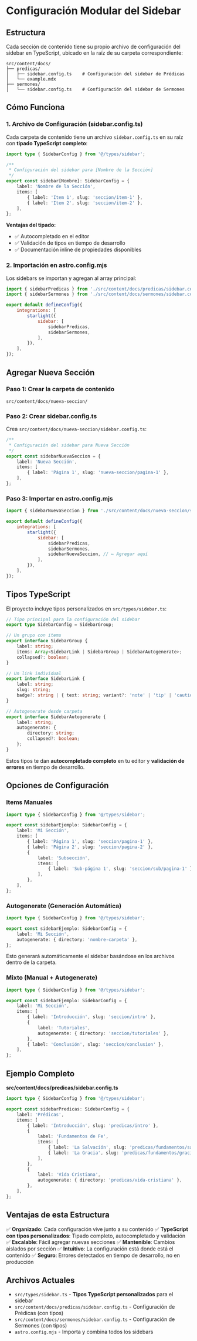 # Configuración Modular del Sidebar

## Estructura

Cada sección de contenido tiene su propio archivo de configuración del sidebar en TypeScript, ubicado en la raíz de su carpeta correspondiente:

```
src/content/docs/
├── predicas/
│   ├── sidebar.config.ts    # Configuración del sidebar de Prédicas
│   └── example.mdx
├── sermones/
│   └── sidebar.config.ts    # Configuración del sidebar de Sermones
```

## Cómo Funciona

### 1. Archivo de Configuración (sidebar.config.ts)

Cada carpeta de contenido tiene un archivo `sidebar.config.ts` en su raíz con **tipado TypeScript completo**:

```typescript
import type { SidebarConfig } from '@/types/sidebar';

/**
 * Configuración del sidebar para [Nombre de la Sección]
 */
export const sidebar[Nombre]: SidebarConfig = {
	label: 'Nombre de la Sección',
	items: [
		{ label: 'Item 1', slug: 'seccion/item-1' },
		{ label: 'Item 2', slug: 'seccion/item-2' },
	],
};
```

**Ventajas del tipado:**
- ✅ Autocompletado en el editor
- ✅ Validación de tipos en tiempo de desarrollo
- ✅ Documentación inline de propiedades disponibles

### 2. Importación en astro.config.mjs

Los sidebars se importan y agregan al array principal:

```javascript
import { sidebarPredicas } from './src/content/docs/predicas/sidebar.config.ts';
import { sidebarSermones } from './src/content/docs/sermones/sidebar.config.ts';

export default defineConfig({
	integrations: [
		starlight({
			sidebar: [
				sidebarPredicas,
				sidebarSermones,
			],
		}),
	],
});
```

## Agregar Nueva Sección

### Paso 1: Crear la carpeta de contenido

```
src/content/docs/nueva-seccion/
```

### Paso 2: Crear sidebar.config.ts

Crea `src/content/docs/nueva-seccion/sidebar.config.ts`:

```typescript
/**
 * Configuración del sidebar para Nueva Sección
 */
export const sidebarNuevaSeccion = {
	label: 'Nueva Sección',
	items: [
		{ label: 'Página 1', slug: 'nueva-seccion/pagina-1' },
	],
};
```

### Paso 3: Importar en astro.config.mjs

```javascript
import { sidebarNuevaSeccion } from './src/content/docs/nueva-seccion/sidebar.config.ts';

export default defineConfig({
	integrations: [
		starlight({
			sidebar: [
				sidebarPredicas,
				sidebarSermones,
				sidebarNuevaSeccion, // ← Agregar aquí
			],
		}),
	],
});
```

## Tipos TypeScript

El proyecto incluye tipos personalizados en `src/types/sidebar.ts`:

```typescript
// Tipo principal para la configuración del sidebar
export type SidebarConfig = SidebarGroup;

// Un grupo con items
export interface SidebarGroup {
	label: string;
	items: Array<SidebarLink | SidebarGroup | SidebarAutogenerate>;
	collapsed?: boolean;
}

// Un link individual
export interface SidebarLink {
	label: string;
	slug: string;
	badge?: string | { text: string; variant?: 'note' | 'tip' | 'caution' | 'danger' | 'success' };
}

// Autogenerate desde carpeta
export interface SidebarAutogenerate {
	label: string;
	autogenerate: {
		directory: string;
		collapsed?: boolean;
	};
}
```

Estos tipos te dan **autocompletado completo** en tu editor y **validación de errores** en tiempo de desarrollo.

## Opciones de Configuración

### Items Manuales

```typescript
import type { SidebarConfig } from '@/types/sidebar';

export const sidebarEjemplo: SidebarConfig = {
	label: 'Mi Sección',
	items: [
		{ label: 'Página 1', slug: 'seccion/pagina-1' },
		{ label: 'Página 2', slug: 'seccion/pagina-2' },
		{
			label: 'Subsección',
			items: [
				{ label: 'Sub-página 1', slug: 'seccion/sub/pagina-1' },
			],
		},
	],
};
```

### Autogenerate (Generación Automática)

```typescript
import type { SidebarConfig } from '@/types/sidebar';

export const sidebarEjemplo: SidebarConfig = {
	label: 'Mi Sección',
	autogenerate: { directory: 'nombre-carpeta' },
};
```

Esto generará automáticamente el sidebar basándose en los archivos dentro de la carpeta.

### Mixto (Manual + Autogenerate)

```typescript
import type { SidebarConfig } from '@/types/sidebar';

export const sidebarEjemplo: SidebarConfig = {
	label: 'Mi Sección',
	items: [
		{ label: 'Introducción', slug: 'seccion/intro' },
		{
			label: 'Tutoriales',
			autogenerate: { directory: 'seccion/tutoriales' },
		},
		{ label: 'Conclusión', slug: 'seccion/conclusion' },
	],
};
```

## Ejemplo Completo

**src/content/docs/predicas/sidebar.config.ts**
```typescript
import type { SidebarConfig } from '@/types/sidebar';

export const sidebarPredicas: SidebarConfig = {
	label: 'Prédicas',
	items: [
		{ label: 'Introducción', slug: 'predicas/intro' },
		{
			label: 'Fundamentos de Fe',
			items: [
				{ label: 'La Salvación', slug: 'predicas/fundamentos/salvacion' },
				{ label: 'La Gracia', slug: 'predicas/fundamentos/gracia' },
			],
		},
		{
			label: 'Vida Cristiana',
			autogenerate: { directory: 'predicas/vida-cristiana' },
		},
	],
};
```

## Ventajas de esta Estructura

✅ **Organizado**: Cada configuración vive junto a su contenido
✅ **TypeScript con tipos personalizados**: Tipado completo, autocompletado y validación
✅ **Escalable**: Fácil agregar nuevas secciones
✅ **Mantenible**: Cambios aislados por sección
✅ **Intuitivo**: La configuración está donde está el contenido
✅ **Seguro**: Errores detectados en tiempo de desarrollo, no en producción

## Archivos Actuales

- `src/types/sidebar.ts` - **Tipos TypeScript personalizados** para el sidebar
- `src/content/docs/predicas/sidebar.config.ts` - Configuración de Prédicas (con tipos)
- `src/content/docs/sermones/sidebar.config.ts` - Configuración de Sermones (con tipos)
- `astro.config.mjs` - Importa y combina todos los sidebars
